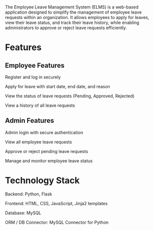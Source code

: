<p>The Employee Leave Management System (ELMS) is a web-based application designed to simplify the management of employee leave requests within an organization. It allows employees to apply for leaves, view their leave status, and track their leave history, while enabling administrators to approve or reject leave requests efficiently.</p>

<h1>Features</h1>
<h2>Employee Features</h2>

<p>Register and log in securely<br>

Apply for leave with start date, end date, and reason<br>

View the status of leave requests (Pending, Approved, Rejected)<br>

View a history of all leave requests<br>
</p>
<h2>Admin Features</h2>
<p>
Admin login with secure authentication<br>

View all employee leave requests<br>

Approve or reject pending leave requests<br>

Manage and monitor employee leave status<br>
</p>
<h1>Technology Stack</h1>

<p>Backend: Python, Flask

Frontend: HTML, CSS, JavaScript, Jinja2 templates

Database: MySQL

ORM / DB Connector: MySQL Connector for Python
</p>
